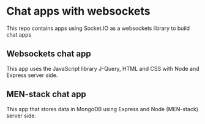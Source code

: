 # Chat apps with websockets

This repo contains apps using Socket.IO as a websockets library to build chat apps

<!-- Both apps has just been refactored and updated to the latest Node version
- Node v20.6.0 -->

## Websockets chat app

This app uses the JavaScript library J-Query, HTML and CSS with Node and Express server side.

<!-- <video height="240" autoplay loop muted>
  <source src="https://github.com/SumiSastri/websockets-chat-app/blob/3baa5f28577d45919c1dd30ed5ef30d601127ba5/websockets-chat-app/assets/images/jam-stack-chat-demo.mov" type="video/mov">
  <source src="movie.mp4" type="video/mp4">
  <source src="movie.ogg" type="video/ogg">
  Your browser does not support the video tag.
</video> -->

## MEN-stack chat app

This app that stores data in MongoDB using Express and Node (MEN-stack) server side.
